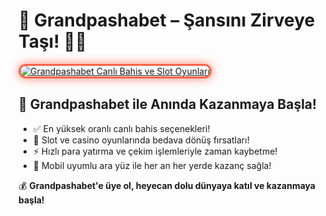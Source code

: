 <h1>🎯 Grandpashabet – Şansını Zirveye Taşı! 💎🔥</h1>

<a href="https://cutt.ly/GrandSosyal" title="Grandpashabet Canlı Bahis ve Casino">
  <img src="https://i.ibb.co/BtMhhf6/g-venligiris.jpg" alt="Grandpashabet Canlı Bahis ve Slot Oyunları" style="max-width: 100%; border: 3px solid #ff6347; border-radius: 15px; box-shadow: 0 0 15px rgba(255, 99, 71, 0.8);">
</a>

<h2>🚀 Grandpashabet ile Anında Kazanmaya Başla!</h2>
<ul>
  <li>✅ En yüksek oranlı canlı bahis seçenekleri!</li>
  <li>🎰 Slot ve casino oyunlarında bedava dönüş fırsatları!</li>
  <li>⚡ Hızlı para yatırma ve çekim işlemleriyle zaman kaybetme!</li>
  <li>📱 Mobil uyumlu ara yüz ile her an her yerde kazanç sağla!</li>
</ul>

<p>💰 <strong>Grandpashabet'e üye ol, heyecan dolu dünyaya katıl ve kazanmaya başla!</strong></p>

<meta name="description" content="Grandpashabet'te yüksek oranlı bahis, eşsiz slot oyunları ve anında ödeme fırsatları seni bekliyor. Şimdi katıl, kazancını artır!">
